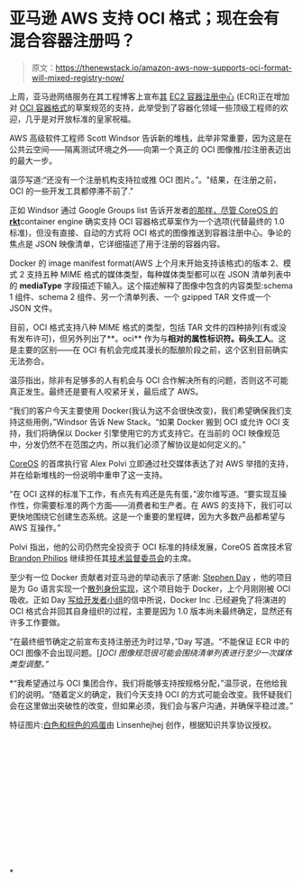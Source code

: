 # 亚马逊 AWS 支持 OCI 格式；现在会有混合容器注册吗？

> 原文：<https://thenewstack.io/amazon-aws-now-supports-oci-format-will-mixed-registry-now/>

上周，亚马逊网络服务在其工程博客上宣布[其](https://aws.amazon.com/about-aws/whats-new/2017/01/amazon-ecr-supports-docker-image-manifest-v2-schema-2/) [EC2 容器注册中心](https://aws.amazon.com/ecr/) (ECR)正在增加对 [OCI 容器格式](https://aws.amazon.com/ecr/)的草案规范的支持，此举受到了容器化领域一些顶级工程师的欢迎，几乎是对开放标准的皇家祝福。

AWS 高级软件工程师 Scott Windsor 告诉新的堆栈，此举非常重要，因为这是在公共云空间——隔离测试环境之外——向第一个真正的 OCI 图像推/拉注册表迈出的最大一步。

温莎写道:“还没有一个注册机构支持拉或推 OCI 图片。”。"结果，在注册之前，OCI 的一些开发工具都停滞不前了."

正如 Windsor 通过 Google Groups list 告诉开发者[的那样，尽管 CoreOS 的](https://groups.google.com/a/opencontainers.org/forum/#!topic/dev/ajYuSUnHhXY)[**rkt**](https://coreos.com/rkt)container engine 确实支持 OCI 容器格式草案作为一个选项(代替最终的 1.0 标准)，但没有直接、自动的方式将 OCI 格式的图像推送到容器注册中心。争论的焦点是 JSON 映像清单，它详细描述了用于注册的容器内容。

Docker 的 image manifest format(AWS 上个月末开始支持该格式)的版本 2、模式 2 支持五种 MIME 格式的媒体类型，每种媒体类型都可以在 JSON 清单列表中的 **mediaType** 字段描述下输入。这个描述解释了图像中包含的内容类型:schema 1 组件、schema 2 组件、另一个清单列表、一个 gzipped TAR 文件或一个 JSON 文件。

目前，OCI 格式支持八种 MIME 格式的类型，包括 TAR 文件的四种排列(有或没有发布许可)，但另外列出了**。oci** 作为与**相对的属性标识符。码头工人**。这是主要的区别——在 OCI 有机会完成其漫长的酝酿阶段之前，这个区别目前确实无法弥合。

温莎指出，除非有足够多的人有机会与 OCI 合作解决所有的问题，否则这不可能真正发生。最终还是要有人咬紧牙关，最后成了 AWS。

“我们的客户今天主要使用 Docker(我认为这不会很快改变)，我们希望确保我们支持这些用例，”Windsor 告诉 New Stack。“如果 Docker 搬到 OCI 或允许 OCI 支持，我们将确保以 Docker 引擎使用它的方式支持它。在当前的 OCI 映像规范中，分发仍然不在范围之内，所以我们必须了解协议是如何定义的。”

[CoreOS](https://coreos.com/) 的首席执行官 Alex Polvi 立即通过社交媒体表达了对 AWS 举措的支持，并在给新堆栈的一份说明中重申了这一支持。

“在 OCI 这样的标准下工作，有点先有鸡还是先有蛋，”波尔维写道。“要实现互操作性，你需要标准的两个方面——消费者和生产者。在 AWS 的支持下，我们可以更快地围绕它创建生态系统。这是一个重要的里程碑，因为大多数产品都希望与 AWS 互操作。”

Polvi 指出，他的公司仍然完全投资于 OCI 标准的持续发展，CoreOS 首席技术官 [Brandon Philips](https://twitter.com/BrandonPhilips) 继续担任其[技术监督委员会](https://groups.google.com/a/opencontainers.org/forum/#!forum/tob)的主席。

至少有一位 Docker 贡献者对亚马逊的举动表示了感谢: [Stephen Day](https://github.com/stevvooe?language=go&tab=stars) ，他的项目是为 Go 语言实现一个[散列身份实现](https://github.com/cloudflare/gokeyless)，这个项目始于 Docker，上个月刚刚被 OCI 吸收。正如 Day [写给开发者小组](https://groups.google.com/a/opencontainers.org/forum/#!topic/dev/ajYuSUnHhXY)的信中所说，Docker Inc .已经避免了将演进的 OCI 格式合并回其自身组织的过程，主要是因为 1.0 版本尚未最终确定，显然还有许多工作要做。

“在最终细节确定之前宣布支持注册还为时过早，”Day 写道。“不能保证 ECR 中的 OCI 图像不会出现问题。[*]OCI 图像规范很可能会围绕清单列表进行至少一次媒体类型调整。”*

 *“我希望通过与 OCI 集团合作，我们将能够支持按规格分配，”温莎说，在他给我们的说明。“随着定义的确定，我们今天支持 OCI 的方式可能会改变。我怀疑我们会在这里做出突破性的改变，但如果必须，我们会与客户沟通，并确保平稳过渡。”

特征图片:[白色和棕色的鸡蛋](https://commons.wikimedia.org/wiki/File:Brown_and_white_eggs.jpg)由 Linsenhejhej 创作，根据知识共享协议授权。

<svg xmlns:xlink="http://www.w3.org/1999/xlink" viewBox="0 0 68 31" version="1.1"><title>Group</title> <desc>Created with Sketch.</desc></svg>*